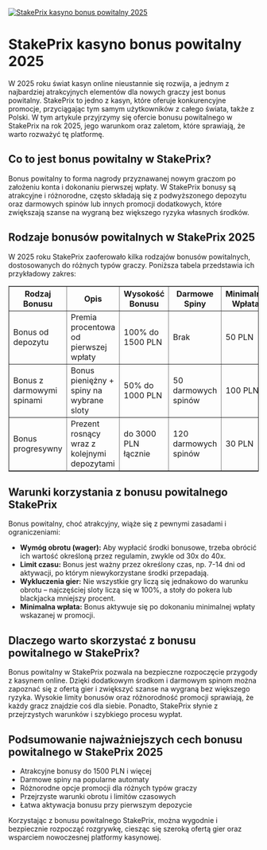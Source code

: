 [![StakePrix kasyno bonus powitalny 2025](https://123-caf.pages.dev/gitsignup.png)](https://vrmoo.ru/Bt82HjjY)

<h1>StakePrix kasyno bonus powitalny 2025</h1> <p>W 2025 roku świat kasyn online nieustannie się rozwija, a jednym z najbardziej atrakcyjnych elementów dla nowych graczy jest bonus powitalny. StakePrix to jedno z kasyn, które oferuje konkurencyjne promocje, przyciągając tym samym użytkowników z całego świata, także z Polski. W tym artykule przyjrzymy się ofercie bonusu powitalnego w StakePrix na rok 2025, jego warunkom oraz zaletom, które sprawiają, że warto rozważyć tę platformę.</p>  <h2>Co to jest bonus powitalny w StakePrix?</h2> <p>Bonus powitalny to forma nagrody przyznawanej nowym graczom po założeniu konta i dokonaniu pierwszej wpłaty. W StakePrix bonusy są atrakcyjne i różnorodne, często składają się z podwyższonego depozytu oraz darmowych spinów lub innych promocji dodatkowych, które zwiększają szanse na wygraną bez większego ryzyka własnych środków.</p>  <h2>Rodzaje bonusów powitalnych w StakePrix 2025</h2> <p>W 2025 roku StakePrix zaoferowało kilka rodzajów bonusów powitalnych, dostosowanych do różnych typów graczy. Poniższa tabela przedstawia ich przykładowy zakres:</p>  <table border="1" cellspacing="0" cellpadding="8">   <thead>     <tr>       <th>Rodzaj Bonusu</th>       <th>Opis</th>       <th>Wysokość Bonusu</th>       <th>Darmowe Spiny</th>       <th>Minimalna Wpłata</th>     </tr>   </thead>   <tbody>     <tr>       <td>Bonus od depozytu</td>       <td>Premia procentowa od pierwszej wpłaty</td>       <td>100% do 1500 PLN</td>       <td>Brak</td>       <td>50 PLN</td>     </tr>     <tr>       <td>Bonus z darmowymi spinami</td>       <td>Bonus pieniężny + spiny na wybrane sloty</td>       <td>50% do 1000 PLN</td>       <td>50 darmowych spinów</td>       <td>100 PLN</td>     </tr>     <tr>       <td>Bonus progresywny</td>       <td>Prezent rosnący wraz z kolejnymi depozytami</td>       <td>do 3000 PLN łącznie</td>       <td>120 darmowych spinów</td>       <td>30 PLN</td>     </tr>   </tbody> </table>  <h2>Warunki korzystania z bonusu powitalnego StakePrix</h2> <p>Bonus powitalny, choć atrakcyjny, wiąże się z pewnymi zasadami i ograniczeniami:</p> <ul>   <li><strong>Wymóg obrotu (wager):</strong> Aby wypłacić środki bonusowe, trzeba obrócić ich wartość określoną przez regulamin, zwykle od 30x do 40x.</li>   <li><strong>Limit czasu:</strong> Bonus jest ważny przez określony czas, np. 7-14 dni od aktywacji, po którym niewykorzystane środki przepadają.</li>   <li><strong>Wykluczenia gier:</strong> Nie wszystkie gry liczą się jednakowo do warunku obrotu – najczęściej sloty liczą się w 100%, a stoły do pokera lub blackjacka mniejszy procent.</li>   <li><strong>Minimalna wpłata:</strong> Bonus aktywuje się po dokonaniu minimalnej wpłaty wskazanej w promocji.</li> </ul>  <h2>Dlaczego warto skorzystać z bonusu powitalnego w StakePrix?</h2> <p>Bonus powitalny w StakePrix pozwala na bezpieczne rozpoczęcie przygody z kasynem online. Dzięki dodatkowym środkom i darmowym spinom można zapoznać się z ofertą gier i zwiększyć szanse na wygraną bez większego ryzyka. Wysokie limity bonusów oraz różnorodność promocji sprawiają, że każdy gracz znajdzie coś dla siebie. Ponadto, StakePrix słynie z przejrzystych warunków i szybkiego procesu wypłat.</p>  <h2>Podsumowanie najważniejszych cech bonusu powitalnego w StakePrix 2025</h2> <ul>   <li>Atrakcyjne bonusy do 1500 PLN i więcej</li>   <li>Darmowe spiny na popularne automaty</li>   <li>Różnorodne opcje promocji dla różnych typów graczy</li>   <li>Przejrzyste warunki obrotu i limitów czasowych</li>   <li>Łatwa aktywacja bonusu przy pierwszym depozycie</li> </ul>  <p>Korzystając z bonusu powitalnego StakePrix, można wygodnie i bezpiecznie rozpocząć rozgrywkę, ciesząc się szeroką ofertą gier oraz wsparciem nowoczesnej platformy kasynowej.</p>